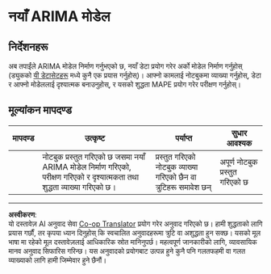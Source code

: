 <!--
CO_OP_TRANSLATOR_METADATA:
{
  "original_hash": "1c814013e10866dfd92cdb32caaae3ac",
  "translation_date": "2025-08-29T17:01:17+00:00",
  "source_file": "7-TimeSeries/2-ARIMA/assignment.md",
  "language_code": "ne"
}
-->
# नयाँ ARIMA मोडेल

## निर्देशनहरू

अब तपाईंले ARIMA मोडेल निर्माण गर्नुभएको छ, नयाँ डेटा प्रयोग गरेर अर्को मोडेल निर्माण गर्नुहोस् (ड्युकको [यी डेटासेटहरू](http://www2.stat.duke.edu/~mw/ts_data_sets.html) मध्ये कुनै एक प्रयास गर्नुहोस्)। आफ्नो कामलाई नोटबुकमा व्याख्या गर्नुहोस्, डेटा र आफ्नो मोडेललाई दृश्यात्मक बनाउनुहोस्, र यसको शुद्धता MAPE प्रयोग गरेर परीक्षण गर्नुहोस्।

## मूल्यांकन मापदण्ड

| मापदण्ड | उत्कृष्ट                                                                                                           | पर्याप्त                                                 | सुधार आवश्यक                   |
| -------- | ------------------------------------------------------------------------------------------------------------------- | -------------------------------------------------------- | ----------------------------------- |
|          | नोटबुक प्रस्तुत गरिएको छ जसमा नयाँ ARIMA मोडेल निर्माण गरिएको, परीक्षण गरिएको र दृश्यात्मकता तथा शुद्धता व्याख्या गरिएको छ। | प्रस्तुत गरिएको नोटबुक व्याख्या गरिएको छैन वा त्रुटिहरू समावेश छन् | अपूर्ण नोटबुक प्रस्तुत गरिएको छ |

---

**अस्वीकरण**:  
यो दस्तावेज़ AI अनुवाद सेवा [Co-op Translator](https://github.com/Azure/co-op-translator) प्रयोग गरेर अनुवाद गरिएको छ। हामी शुद्धताको लागि प्रयास गर्छौं, तर कृपया ध्यान दिनुहोस् कि स्वचालित अनुवादहरूमा त्रुटि वा अशुद्धता हुन सक्छ। यसको मूल भाषा मा रहेको मूल दस्तावेज़लाई आधिकारिक स्रोत मानिनुपर्छ। महत्वपूर्ण जानकारीको लागि, व्यावसायिक मानव अनुवाद सिफारिस गरिन्छ। यस अनुवादको प्रयोगबाट उत्पन्न हुने कुनै पनि गलतफहमी वा गलत व्याख्याको लागि हामी जिम्मेवार हुने छैनौं।